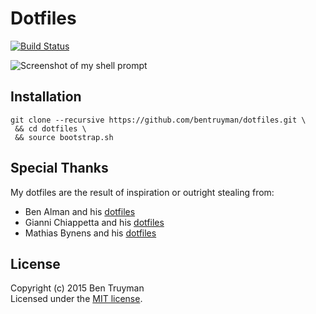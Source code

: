 # Dotfiles

[![Build Status](https://travis-ci.org/bentruyman/dotfiles.svg?branch=master)](https://travis-ci.org/bentruyman/dotfiles)

![Screenshot of my shell prompt](https://cloud.githubusercontent.com/assets/85315/9562704/cfcbebca-4e28-11e5-80ea-2b92d41c7416.png)

## Installation

    git clone --recursive https://github.com/bentruyman/dotfiles.git \
     && cd dotfiles \
     && source bootstrap.sh

## Special Thanks

My dotfiles are the result of inspiration or outright stealing from:

* Ben Alman and his [dotfiles](https://github.com/cowboy/dotfiles)
* Gianni Chiappetta and his [dotfiles](https://github.com/gf3/dotfiles)
* Mathias Bynens and his [dotfiles](https://github.com/mathiasbynens/dotfiles)

## License

Copyright (c) 2015 Ben Truyman<br>
Licensed under the [MIT license](https://github.com/bentruyman/dotfiles/blob/master/LICENSE-MIT).
